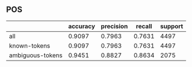 
## POS

|                  | accuracy | precision | recall | support |
|------------------|----------|-----------|--------|---------|
| all              | 0.9097   | 0.7963    | 0.7631 | 4497    |
| known-tokens     | 0.9097   | 0.7963    | 0.7631 | 4497    |
| ambiguous-tokens | 0.9451   | 0.8827    | 0.8634 | 2075    |

